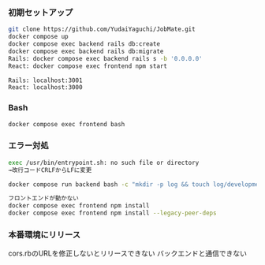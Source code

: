 ### 初期セットアップ
```bash
git clone https://github.com/YudaiYaguchi/JobMate.git
docker compose up
docker compose exec backend rails db:create
docker compose exec backend rails db:migrate
Rails: docker compose exec backend rails s -b '0.0.0.0'
React: docker compose exec frontend npm start

Rails: localhost:3001
React: localhost:3000
```

### Bash
```bash
docker compose exec frontend bash
```

### エラー対処
```bash
exec /usr/bin/entrypoint.sh: no such file or directory
→改行コードCRLFからLFに変更

docker compose run backend bash -c "mkdir -p log && touch log/development.log"

フロントエンドが動かない
docker compose exec frontend npm install
docker compose exec frontend npm install --legacy-peer-deps

```

### 本番環境にリリース
cors.rbのURLを修正しないとリリースできない
バックエンドと通信できない
